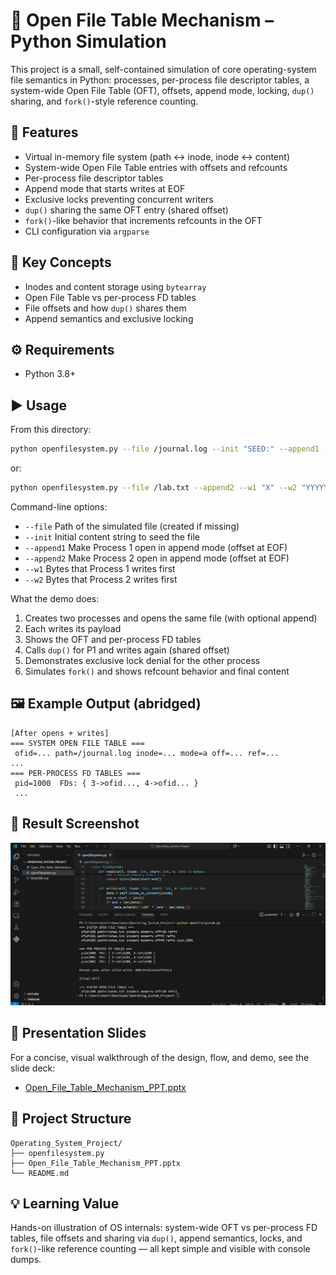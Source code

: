 # 🔧 Open File Table Mechanism – Python Simulation

This project is a small, self-contained simulation of core operating-system file semantics in Python: processes, per-process file descriptor tables, a system-wide Open File Table (OFT), offsets, append mode, locking, `dup()` sharing, and `fork()`-style reference counting.

## 🚀 Features
- Virtual in-memory file system (path ↔ inode, inode ↔ content)
- System-wide Open File Table entries with offsets and refcounts
- Per-process file descriptor tables
- Append mode that starts writes at EOF
- Exclusive locks preventing concurrent writers
- `dup()` sharing the same OFT entry (shared offset)
- `fork()`-like behavior that increments refcounts in the OFT
- CLI configuration via `argparse`

## 🧠 Key Concepts
- Inodes and content storage using `bytearray`
- Open File Table vs per-process FD tables
- File offsets and how `dup()` shares them
- Append semantics and exclusive locking

## ⚙️ Requirements
- Python 3.8+

## ▶️ Usage
From this directory:

```bash
python openfilesystem.py --file /journal.log --init "SEED:" --append1 --w1 "AAA" --w2 "bbb"
```

or:

```bash
python openfilesystem.py --file /lab.txt --append2 --w1 "X" --w2 "YYYYY"
```

Command-line options:
- `--file`       Path of the simulated file (created if missing)
- `--init`       Initial content string to seed the file
- `--append1`    Make Process 1 open in append mode (offset at EOF)
- `--append2`    Make Process 2 open in append mode (offset at EOF)
- `--w1`         Bytes that Process 1 writes first
- `--w2`         Bytes that Process 2 writes first

What the demo does:
1) Creates two processes and opens the same file (with optional append)
2) Each writes its payload
3) Shows the OFT and per-process FD tables
4) Calls `dup()` for P1 and writes again (shared offset)
5) Demonstrates exclusive lock denial for the other process
6) Simulates `fork()` and shows refcount behavior and final content

## 🖼️ Example Output (abridged)
```
[After opens + writes]
=== SYSTEM OPEN FILE TABLE ===
 ofid=... path=/journal.log inode=... mode=a off=... ref=...
...
=== PER-PROCESS FD TABLES ===
 pid=1000  FDs: { 3->ofid..., 4->ofid... }
 ...
```

## 📸 Result Screenshot

![Result output](openfilesystem_output.png)

## 📑 Presentation Slides

For a concise, visual walkthrough of the design, flow, and demo, see the slide deck:

- [Open_File_Table_Mechanism_PPT.pptx](Open_File_Table_Mechanism_PPT.pptx)

## 📁 Project Structure
```
Operating_System_Project/
├── openfilesystem.py
├── Open_File_Table_Mechanism_PPT.pptx
└── README.md
```

## 💡 Learning Value
Hands-on illustration of OS internals: system-wide OFT vs per-process FD tables, file offsets and sharing via `dup()`, append semantics, locks, and `fork()`-like reference counting — all kept simple and visible with console dumps.

